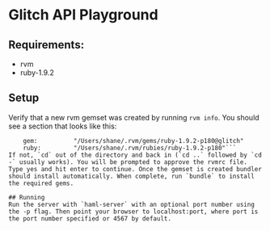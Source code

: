 # Glitch API Playground
## Requirements:
* rvm
* ruby-1.9.2

## Setup
Verify that a new rvm gemset was created by running `rvm info`. You should see a section that looks like this:
```homes:
    gem:          "/Users/shane/.rvm/gems/ruby-1.9.2-p180@glitch"
    ruby:         "/Users/shane/.rvm/rubies/ruby-1.9.2-p180"```
If not, `cd` out of the directory and back in (`cd ..` followed by `cd -` usually works). You will be prompted to approve the rvmrc file. Type yes and hit enter to continue. Once the gemset is created bundler should install automatically. When complete, run `bundle` to install the required gems.

## Running
Run the server with `haml-server` with an optional port number using the -p flag. Then point your browser to localhost:port, where port is the port number specified or 4567 by default.
